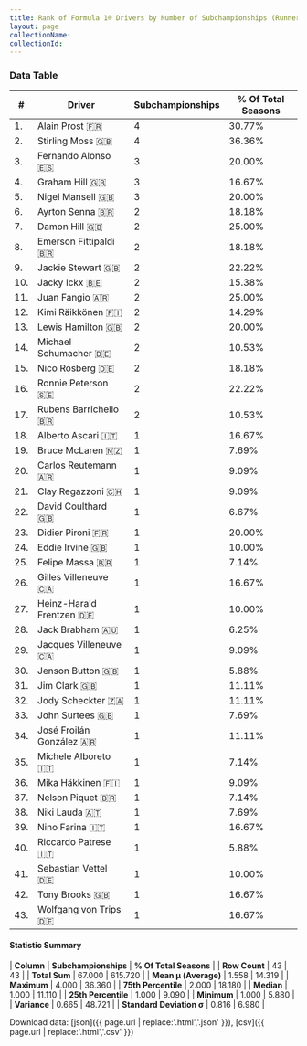 ```yaml
---
title: Rank of Formula 1® Drivers by Number of Subchampionships (Runner-Up)
layout: page
collectionName: 
collectionId: 
---
```




<canvas id="chart" width="400" height="180"></canvas>
<script>
var data = {
    "datasets": [
        {
            "backgroundColor": [
                "#9C8E8D",
                "#9C8E8D",
                "#9C8E8D",
                "#9C8E8D",
                "#9C8E8D",
                "#9C8E8D",
                "#9C8E8D",
                "#9C8E8D",
                "#9C8E8D",
                "#9C8E8D",
                "#9C8E8D",
                "#9C8E8D",
                "#9C8E8D",
                "#9C8E8D",
                "#9C8E8D",
                "#9C8E8D",
                "#9C8E8D",
                "#9C8E8D",
                "#9C8E8D",
                "#9C8E8D",
                "#9C8E8D",
                "#9C8E8D",
                "#9C8E8D",
                "#9C8E8D",
                "#9C8E8D",
                "#9C8E8D",
                "#9C8E8D",
                "#9C8E8D",
                "#9C8E8D",
                "#9C8E8D",
                "#9C8E8D",
                "#9C8E8D",
                "#9C8E8D",
                "#9C8E8D",
                "#9C8E8D",
                "#9C8E8D",
                "#9C8E8D",
                "#9C8E8D",
                "#9C8E8D",
                "#9C8E8D",
                "#9C8E8D",
                "#9C8E8D",
                "#9C8E8D"
            ],
            "borderColor": [
                "#1D181E",
                "#1D181E",
                "#1D181E",
                "#1D181E",
                "#1D181E",
                "#1D181E",
                "#1D181E",
                "#1D181E",
                "#1D181E",
                "#1D181E",
                "#1D181E",
                "#1D181E",
                "#1D181E",
                "#1D181E",
                "#1D181E",
                "#1D181E",
                "#1D181E",
                "#1D181E",
                "#1D181E",
                "#1D181E",
                "#1D181E",
                "#1D181E",
                "#1D181E",
                "#1D181E",
                "#1D181E",
                "#1D181E",
                "#1D181E",
                "#1D181E",
                "#1D181E",
                "#1D181E",
                "#1D181E",
                "#1D181E",
                "#1D181E",
                "#1D181E",
                "#1D181E",
                "#1D181E",
                "#1D181E",
                "#1D181E",
                "#1D181E",
                "#1D181E",
                "#1D181E",
                "#1D181E",
                "#1D181E"
            ],
            "borderWidth": 1,
            "data": [
                4.0,
                4.0,
                3.0,
                3.0,
                3.0,
                2.0,
                2.0,
                2.0,
                2.0,
                2.0,
                2.0,
                2.0,
                2.0,
                2.0,
                2.0,
                2.0,
                2.0,
                1.0,
                1.0,
                1.0,
                1.0,
                1.0,
                1.0,
                1.0,
                1.0,
                1.0,
                1.0,
                1.0,
                1.0,
                1.0,
                1.0,
                1.0,
                1.0,
                1.0,
                1.0,
                1.0,
                1.0,
                1.0,
                1.0,
                1.0,
                1.0,
                1.0,
                1.0
            ],
            "label": "Subchampionships"
        }
    ],
    "labels": [
        "Alain Prost",
        "Stirling Moss",
        "Fernando Alonso",
        "Graham Hill",
        "Nigel Mansell",
        "Ayrton Senna",
        "Damon Hill",
        "Emerson Fittipaldi",
        "Jackie Stewart",
        "Jacky Ickx",
        "Juan Fangio",
        "Kimi Räikkönen",
        "Lewis Hamilton",
        "Michael Schumacher",
        "Nico Rosberg",
        "Ronnie Peterson",
        "Rubens Barrichello",
        "Alberto Ascari",
        "Bruce McLaren",
        "Carlos Reutemann",
        "Clay Regazzoni",
        "David Coulthard",
        "Didier Pironi",
        "Eddie Irvine",
        "Felipe Massa",
        "Gilles Villeneuve",
        "Heinz-Harald Frentzen",
        "Jack Brabham",
        "Jacques Villeneuve",
        "Jenson Button",
        "Jim Clark",
        "Jody Scheckter",
        "John Surtees",
        "José Froilán González",
        "Michele Alboreto",
        "Mika Häkkinen",
        "Nelson Piquet",
        "Niki Lauda",
        "Nino Farina",
        "Riccardo Patrese",
        "Sebastian Vettel",
        "Tony Brooks",
        "Wolfgang von Trips"
    ]
};
var options = {
  legend: {
    display: false
  },
  scales: {
    xAxes: [{
      ticks: {
        beginAtZero: true,
        maxRotation: 180,
        display: window.innerWidth > 800
      }
    }],
    yAxes: [{
      ticks: {
        beginAtZero: true
      }
    }]
  },
  onResize: function(chart, size) {
    chart.options.scales.xAxes[0].ticks.display = size.width > 800;
  }
};
var chart = new Chart("chart", {
    data: data,
    type: 'bar',
    options: options
});
</script>



### Data Table

| # | Driver | Subchampionships | % Of Total Seasons |
|--|--|--|--|
| 1. | Alain Prost 🇫🇷 | 4 | 30.77% |
| 2. | Stirling Moss 🇬🇧 | 4 | 36.36% |
| 3. | Fernando Alonso 🇪🇸 | 3 | 20.00% |
| 4. | Graham Hill 🇬🇧 | 3 | 16.67% |
| 5. | Nigel Mansell 🇬🇧 | 3 | 20.00% |
| 6. | Ayrton Senna 🇧🇷 | 2 | 18.18% |
| 7. | Damon Hill 🇬🇧 | 2 | 25.00% |
| 8. | Emerson Fittipaldi 🇧🇷 | 2 | 18.18% |
| 9. | Jackie Stewart 🇬🇧 | 2 | 22.22% |
| 10. | Jacky Ickx 🇧🇪 | 2 | 15.38% |
| 11. | Juan Fangio 🇦🇷 | 2 | 25.00% |
| 12. | Kimi Räikkönen 🇫🇮 | 2 | 14.29% |
| 13. | Lewis Hamilton 🇬🇧 | 2 | 20.00% |
| 14. | Michael Schumacher 🇩🇪 | 2 | 10.53% |
| 15. | Nico Rosberg 🇩🇪 | 2 | 18.18% |
| 16. | Ronnie Peterson 🇸🇪 | 2 | 22.22% |
| 17. | Rubens Barrichello 🇧🇷 | 2 | 10.53% |
| 18. | Alberto Ascari 🇮🇹 | 1 | 16.67% |
| 19. | Bruce McLaren 🇳🇿 | 1 | 7.69% |
| 20. | Carlos Reutemann 🇦🇷 | 1 | 9.09% |
| 21. | Clay Regazzoni 🇨🇭 | 1 | 9.09% |
| 22. | David Coulthard 🇬🇧 | 1 | 6.67% |
| 23. | Didier Pironi 🇫🇷 | 1 | 20.00% |
| 24. | Eddie Irvine 🇬🇧 | 1 | 10.00% |
| 25. | Felipe Massa 🇧🇷 | 1 | 7.14% |
| 26. | Gilles Villeneuve 🇨🇦 | 1 | 16.67% |
| 27. | Heinz-Harald Frentzen 🇩🇪 | 1 | 10.00% |
| 28. | Jack Brabham 🇦🇺 | 1 | 6.25% |
| 29. | Jacques Villeneuve 🇨🇦 | 1 | 9.09% |
| 30. | Jenson Button 🇬🇧 | 1 | 5.88% |
| 31. | Jim Clark 🇬🇧 | 1 | 11.11% |
| 32. | Jody Scheckter 🇿🇦 | 1 | 11.11% |
| 33. | John Surtees 🇬🇧 | 1 | 7.69% |
| 34. | José Froilán González 🇦🇷 | 1 | 11.11% |
| 35. | Michele Alboreto 🇮🇹 | 1 | 7.14% |
| 36. | Mika Häkkinen 🇫🇮 | 1 | 9.09% |
| 37. | Nelson Piquet 🇧🇷 | 1 | 7.14% |
| 38. | Niki Lauda 🇦🇹 | 1 | 7.69% |
| 39. | Nino Farina 🇮🇹 | 1 | 16.67% |
| 40. | Riccardo Patrese 🇮🇹 | 1 | 5.88% |
| 41. | Sebastian Vettel 🇩🇪 | 1 | 10.00% |
| 42. | Tony Brooks 🇬🇧 | 1 | 16.67% |
| 43. | Wolfgang von Trips 🇩🇪 | 1 | 16.67% |

#### Statistic Summary

| **Column** | **Subchampionships** | **% Of Total Seasons** |
| **Row Count** | 43 | 43 |
| **Total Sum** | 67.000 | 615.720 |
| **Mean μ (Average)** | 1.558 | 14.319 |
| **Maximum** | 4.000 | 36.360 |
| **75th Percentile** | 2.000 | 18.180 |
| **Median** | 1.000 | 11.110 |
| **25th Percentile** | 1.000 | 9.090 |
| **Minimum** | 1.000 | 5.880 |
| **Variance** | 0.665 | 48.721 |
| **Standard Deviation σ** | 0.816 | 6.980 |

Download data: [json]({{ page.url | replace:'.html','.json' }}), [csv]({{ page.url | replace:'.html','.csv' }})
